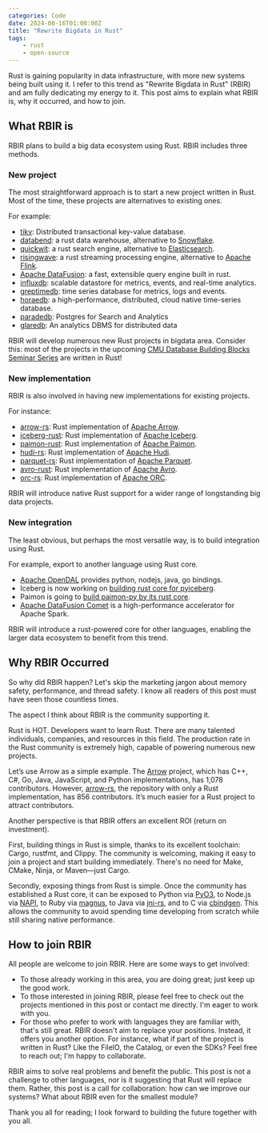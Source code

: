 ```yaml
---
categories: Code
date: 2024-08-16T01:00:00Z
title: "Rewrite Bigdata in Rust"
tags:
    - rust
    - open-source
---
```


Rust is gaining popularity in data infrastructure, with more new systems being built using it. I refer to this trend as "Rewrite Bigdata in Rust" (RBIR) and am fully dedicating my energy to it. This post aims to explain what RBIR is, why it occurred, and how to join.

## What RBIR is

RBIR plans to build a big data ecosystem using Rust. RBIR includes three methods.

### New project

The most straightforward approach is to start a new project written in Rust. Most of the time, these projects are alternatives to existing ones.

For example:

- [tikv](https://github.com/tikv/tikv): Distributed transactional key-value database.
- [databend](https://github.com/datafuselabs/databend/): a rust data warehouse, alternative to [Snowflake](https://www.snowflake.com/en/).
- [quickwit](https://github.com/quickwit-oss/quickwit): a rust search engine, alternative to [Elasticsearch](https://www.elastic.co/elasticsearch).
- [risingwave](https://github.com/risingwavelabs/risingwave): a rust streaming processing engine, alternative to [Apache Flink](https://flink.apache.org/).
- [Apache DataFusion](https://github.com/apache/datafusion): a fast, extensible query engine built in rust.
- [influxdb](https://github.com/influxdata/influxdb): scalable datastore for metrics, events, and real-time analytics.
- [greptimedb](https://github.com/GreptimeTeam/greptimedb): time series database for metrics, logs and events.
- [horaedb](https://github.com/apache/horaedb): a high-performance, distributed, cloud native time-series database.
- [paradedb](https://github.com/paradedb/paradedb): Postgres for Search and Analytics
- [glaredb](https://github.com/GlareDB/glaredb): An analytics DBMS for distributed data

RBIR will develop numerous new Rust projects in bigdata area. Consider this: most of the projects in the upcoming [CMU Database Building Blocks Seminar Series](https://db.cs.cmu.edu/seminar2024/) are written in Rust!

### New implementation

RBIR is also involved in having new implementations for existing projects.

For instance:

- [arrow-rs](https://github.com/apache/arrow-rs): Rust implementation of [Apache Arrow](https://arrow.apache.org/).
- [iceberg-rust](https://github.com/apache/iceberg-rust/): Rust implementation of [Apache Iceberg](https://iceberg.apache.org/).
- [paimon-rust](https://github.com/apache/paimon-rust): Rust implementation of [Apache Paimon](https://paimon.apache.org/).
- [hudi-rs](https://github.com/apache/hudi-rs): Rust implementation of [Apache Hudi](https://hudi.apache.org/).
- [parquet-rs](https://github.com/apache/arrow-rs/tree/master/parquet): Rust implementation of [Apache Parquet](https://parquet.apache.org/).
- [avro-rust](https://github.com/apache/avro/tree/main/lang/rust): Rust implementation of [Apache Avro](https://avro.apache.org/).
- [orc-rs](https://github.com/datafusion-contrib/datafusion-orc): Rust implementation of [Apache ORC](https://orc.apache.org/).

RBIR will introduce native Rust support for a wider range of longstanding big data projects.

### New integration

The least obvious, but perhaps the most versatile way, is to build integration using Rust.

For example, export to another language using Rust core.

- [Apache OpenDAL](https://github.com/apache/opendal) provides python, nodejs, java, go bindings.
- Iceberg is now working on [building rust core for pyiceberg](https://github.com/apache/iceberg-rust/pull/518).
- Paimon is going to [build paimon-py by its rust core](https://lists.apache.org/thread/q3zxcomfq441t6o8y8dslos1qvb984j0).
- [Apache DataFusion Comet](https://github.com/apache/datafusion-comet) is a high-performance accelerator for Apache Spark.

RBIR will introduce a rust-powered core for other languages, enabling the larger data ecosystem to benefit from this trend.

## Why RBIR Occurred

So why did RBIR happen? Let's skip the marketing jargon about memory safety, performance, and thread safety. I know all readers of this post must have seen those countless times.

The aspect I think about RBIR is the community supporting it.

Rust is HOT. Developers want to learn Rust. There are many talented individuals, companies, and resources in this field. The production rate in the Rust community is extremely high, capable of powering numerous new projects.

Let’s use Arrow as a simple example. The [Arrow](https://github.com/apache/arrow) project, which has C++, C#, Go, Java, JavaScript, and Python implementations, has 1,078 contributors. However, [arrow-rs](https://github.com/apache/arrow-rs), the repository with only a Rust implementation, has 856 contributors. It’s much easier for a Rust project to attract contributors.

Another perspective is that RBIR offers an excellent ROI (return on investment).

First, building things in Rust is simple, thanks to its excellent toolchain: Cargo, rustfmt, and Clippy. The community is welcoming, making it easy to join a project and start building immediately. There's no need for Make, CMake, Ninja, or Maven—just Cargo.

Secondly, exposing things from Rust is simple. Once the community has established a Rust core, it can be exposed to Python via [PyO3](https://pyo3.rs/), to Node.js via [NAPI](https://napi.rs/), to Ruby via [magnus](https://github.com/matsadler/magnus), to Java via [jni-rs](https://github.com/jni-rs/jni-rs), and to C via [cbindgen](https://github.com/mozilla/cbindgen). This allows the community to avoid spending time developing from scratch while still sharing native performance.



## How to join RBIR

All people are welcome to join RBIR. Here are some ways to get involved:

- To those already working in this area, you are doing great; just keep up the good work.
- To those interested in joining RBIR, please feel free to check out the projects mentioned in this post or contact me directly. I'm eager to work with you.
- For those who prefer to work with languages they are familiar with, that's still great. RBIR doesn't aim to replace your positions. Instead, it offers you another option. For instance, what if part of the project is written in Rust? Like the FileIO, the Catalog, or even the SDKs? Feel free to reach out; I'm happy to collaborate.

RBIR aims to solve real problems and benefit the public. This post is not a challenge to other languages, nor is it suggesting that Rust will replace them. Rather, this post is a call for collaboration: how can we improve our systems? What about RBIR even for the smallest module?

Thank you all for reading; I look forward to building the future together with you all.
